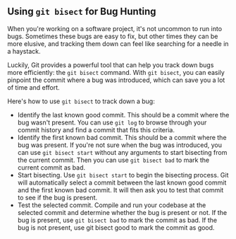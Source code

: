 ## Using `git bisect` for Bug Hunting

When you're working on a software project, it's not uncommon to run into bugs. Sometimes these bugs are easy to fix, but other times they can be more elusive, and tracking them down can feel like searching for a needle in a haystack.

Luckily, Git provides a powerful tool that can help you track down bugs more efficiently: the `git bisect` command. With `git bisect`, you can easily pinpoint the commit where a bug was introduced, which can save you a lot of time and effort.

Here's how to use `git bisect` to track down a bug:

* Identify the last known good commit. This should be a commit where the bug wasn't present. You can use `git log` to browse through your commit history and find a commit that fits this criteria.
* Identify the first known bad commit. This should be a commit where the bug was present. If you're not sure when the bug was introduced, you can use `git bisect start` without any arguments to start bisecting from the current commit. Then you can use `git bisect bad` to mark the current commit as bad.
* Start bisecting. Use `git bisect start` to begin the bisecting process. Git will automatically select a commit between the last known good commit and the first known bad commit. It will then ask you to test that commit to see if the bug is present.
* Test the selected commit. Compile and run your codebase at the selected commit and determine whether the bug is present or not. If the bug is present, use `git bisect bad` to mark the commit as bad. If the bug is not present, use git bisect good to mark the commit as good.
